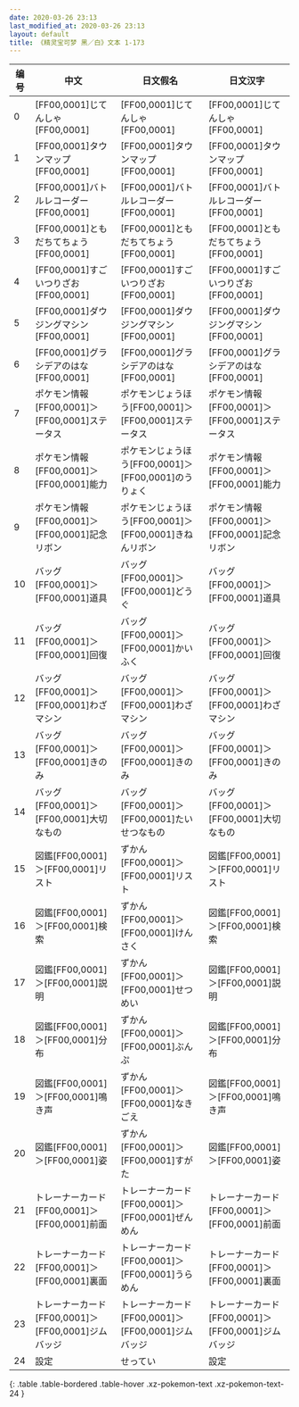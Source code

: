 ```yaml
---
date: 2020-03-26 23:13
last_modified_at: 2020-03-26 23:13
layout: default
title: 《精灵宝可梦 黑／白》文本 1-173
---
```

| 编号 | 中文 | 日文假名 | 日文汉字 |
| ---- | ---- | ---- | --- |
| 0 | [FF00,0001]じてんしゃ[FF00,0001] | [FF00,0001]じてんしゃ[FF00,0001] | [FF00,0001]じてんしゃ[FF00,0001] |
| 1 | [FF00,0001]タウンマップ[FF00,0001] | [FF00,0001]タウンマップ[FF00,0001] | [FF00,0001]タウンマップ[FF00,0001] |
| 2 | [FF00,0001]バトルレコーダー[FF00,0001] | [FF00,0001]バトルレコーダー[FF00,0001] | [FF00,0001]バトルレコーダー[FF00,0001] |
| 3 | [FF00,0001]ともだちてちょう[FF00,0001] | [FF00,0001]ともだちてちょう[FF00,0001] | [FF00,0001]ともだちてちょう[FF00,0001] |
| 4 | [FF00,0001]すごいつりざお[FF00,0001] | [FF00,0001]すごいつりざお[FF00,0001] | [FF00,0001]すごいつりざお[FF00,0001] |
| 5 | [FF00,0001]ダウジングマシン[FF00,0001] | [FF00,0001]ダウジングマシン[FF00,0001] | [FF00,0001]ダウジングマシン[FF00,0001] |
| 6 | [FF00,0001]グラシデアのはな[FF00,0001] | [FF00,0001]グラシデアのはな[FF00,0001] | [FF00,0001]グラシデアのはな[FF00,0001] |
| 7 | ポケモン情報[FF00,0001]＞[FF00,0001]ステータス | ポケモンじょうほう[FF00,0001]＞[FF00,0001]ステータス | ポケモン情報[FF00,0001]＞[FF00,0001]ステータス |
| 8 | ポケモン情報[FF00,0001]＞[FF00,0001]能力 | ポケモンじょうほう[FF00,0001]＞[FF00,0001]のうりょく | ポケモン情報[FF00,0001]＞[FF00,0001]能力 |
| 9 | ポケモン情報[FF00,0001]＞[FF00,0001]記念リボン | ポケモンじょうほう[FF00,0001]＞[FF00,0001]きねんリボン | ポケモン情報[FF00,0001]＞[FF00,0001]記念リボン |
| 10 | バッグ[FF00,0001]＞[FF00,0001]道具 | バッグ[FF00,0001]＞[FF00,0001]どうぐ | バッグ[FF00,0001]＞[FF00,0001]道具 |
| 11 | バッグ[FF00,0001]＞[FF00,0001]回復 | バッグ[FF00,0001]＞[FF00,0001]かいふく | バッグ[FF00,0001]＞[FF00,0001]回復 |
| 12 | バッグ[FF00,0001]＞[FF00,0001]わざマシン | バッグ[FF00,0001]＞[FF00,0001]わざマシン | バッグ[FF00,0001]＞[FF00,0001]わざマシン |
| 13 | バッグ[FF00,0001]＞[FF00,0001]きのみ | バッグ[FF00,0001]＞[FF00,0001]きのみ | バッグ[FF00,0001]＞[FF00,0001]きのみ |
| 14 | バッグ[FF00,0001]＞[FF00,0001]大切なもの | バッグ[FF00,0001]＞[FF00,0001]たいせつなもの | バッグ[FF00,0001]＞[FF00,0001]大切なもの |
| 15 | 図鑑[FF00,0001]＞[FF00,0001]リスト | ずかん[FF00,0001]＞[FF00,0001]リスト | 図鑑[FF00,0001]＞[FF00,0001]リスト |
| 16 | 図鑑[FF00,0001]＞[FF00,0001]検索 | ずかん[FF00,0001]＞[FF00,0001]けんさく | 図鑑[FF00,0001]＞[FF00,0001]検索 |
| 17 | 図鑑[FF00,0001]＞[FF00,0001]説明 | ずかん[FF00,0001]＞[FF00,0001]せつめい | 図鑑[FF00,0001]＞[FF00,0001]説明 |
| 18 | 図鑑[FF00,0001]＞[FF00,0001]分布 | ずかん[FF00,0001]＞[FF00,0001]ぶんぷ | 図鑑[FF00,0001]＞[FF00,0001]分布 |
| 19 | 図鑑[FF00,0001]＞[FF00,0001]鳴き声 | ずかん[FF00,0001]＞[FF00,0001]なきごえ　 | 図鑑[FF00,0001]＞[FF00,0001]鳴き声 |
| 20 | 図鑑[FF00,0001]＞[FF00,0001]姿 | ずかん[FF00,0001]＞[FF00,0001]すがた | 図鑑[FF00,0001]＞[FF00,0001]姿 |
| 21 | トレーナーカード[FF00,0001]＞[FF00,0001]前面 | トレーナーカード[FF00,0001]＞[FF00,0001]ぜんめん | トレーナーカード[FF00,0001]＞[FF00,0001]前面 |
| 22 | トレーナーカード[FF00,0001]＞[FF00,0001]裏面 | トレーナーカード[FF00,0001]＞[FF00,0001]うらめん | トレーナーカード[FF00,0001]＞[FF00,0001]裏面 |
| 23 | トレーナーカード[FF00,0001]＞[FF00,0001]ジムバッジ | トレーナーカード[FF00,0001]＞[FF00,0001]ジムバッジ | トレーナーカード[FF00,0001]＞[FF00,0001]ジムバッジ |
| 24 | 設定 | せってい | 設定 |
{: .table .table-bordered .table-hover .xz-pokemon-text .xz-pokemon-text-24 }
